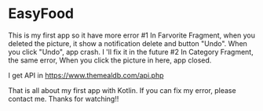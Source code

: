 # EasyFood
This is my first app so it have more error
#1 In Farvorite Fragment, when you deleted the picture, it show a notification delete and button "Undo". When you click "Undo", app crash. I 'll fix it in the future
#2 In Category Fragment, the same error, When you click the picture in here, app closed. 

I get API in https://www.themealdb.com/api.php

That is all about my first app with Kotlin. If you can fix my error, please contact me. Thanks for watching!!
